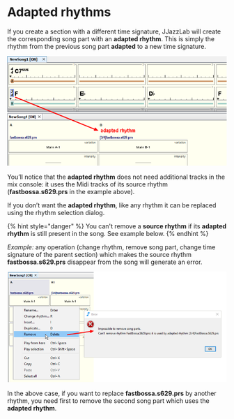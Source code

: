 # Adapted rhythms

If you create a section with a different time signature, JJazzLab will create the corresponding song part with an **adapted rhythm**. This is simply the rhythm from the previous song part **adapted** to a new time signature.

![](../.gitbook/assets/adaptedrhythmexample.png)

You’ll notice that the **adapted rhythm** does not need additional tracks in the mix console: it uses the Midi tracks of its source rhythm \(**fastbossa.s629.prs** in the example above\).

If you don’t want the **adapted rhythm**, like any rhythm it can be replaced using the rhythm selection dialog.

{% hint style="danger" %}
You can't remove a **source rhythm** if its **adapted rhythm** is still present in the song. See example below.
{% endhint %}

_Example:_ any operation \(change rhythm, remove song part, change time signature of the parent section\) which makes the source rhythm **fastbossa.s629.prs** disappear from the song will generate an error.

![](../.gitbook/assets/removesourcerhythmerror.png)

In the above case, if you want to replace **fastbossa.s629.prs** by another rhythm, you need first to remove the second song part which uses the **adapted rhythm**.


